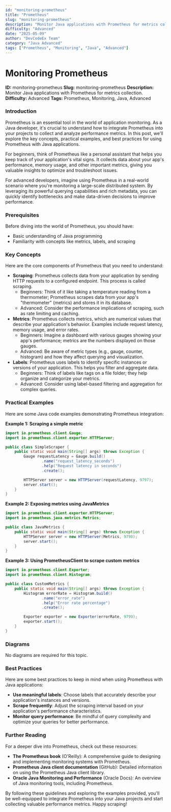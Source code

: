 ```yaml
---
id: "monitoring-prometheus"
title: "Prometheus"
slug: "monitoring-prometheus"
description: "Monitor Java applications with Prometheus for metrics collection."
difficulty: "Advanced"
date: "2025-05-09"
author: "DevCodeEx Team"
category: "Java Advanced"
tags: ["Prometheus", "Monitoring", "Java", "Advanced"]
---
```


**Monitoring Prometheus**
=====================

**ID:** monitoring-prometheus
**Slug:** monitoring-prometheus
**Description:** Monitor Java applications with Prometheus for metrics collection.
**Difficulty:** Advanced
**Tags:** Prometheus, Monitoring, Java, Advanced

### Introduction
Prometheus is an essential tool in the world of application monitoring. As a Java developer, it's crucial to understand how to integrate Prometheus into your projects to collect and analyze performance metrics. In this post, we'll explore the key concepts, practical examples, and best practices for using Prometheus with Java applications.

For beginners, think of Prometheus like a personal assistant that helps you keep track of your application's vital signs. It collects data about your app's performance, memory usage, and other important metrics, giving you valuable insights to optimize and troubleshoot issues.

For advanced developers, imagine using Prometheus in a real-world scenario where you're monitoring a large-scale distributed system. By leveraging its powerful querying capabilities and rich metadata, you can quickly identify bottlenecks and make data-driven decisions to improve performance.

### Prerequisites
Before diving into the world of Prometheus, you should have:

* Basic understanding of Java programming
* Familiarity with concepts like metrics, labels, and scraping

### Key Concepts
Here are the core components of Prometheus that you need to understand:

* **Scraping**: Prometheus collects data from your application by sending HTTP requests to a configured endpoint. This process is called scraping.
	+ Beginners: Think of it like taking a temperature reading from a thermometer; Prometheus scrapes data from your app's "thermometer" (metrics) and stores it in its database.
	+ Advanced: Consider the performance implications of scraping, such as rate limiting and caching.
* **Metrics**: Prometheus collects metrics, which are numerical values that describe your application's behavior. Examples include request latency, memory usage, and error rates.
	+ Beginners: Imagine a dashboard with various gauges showing your app's performance; metrics are the numbers displayed on those gauges.
	+ Advanced: Be aware of metric types (e.g., gauge, counter, histogram) and how they affect querying and visualization.
* **Labels**: Prometheus uses labels to identify specific instances or versions of your application. This helps you filter and aggregate data.
	+ Beginners: Think of labels like tags on a file folder; they help organize and categorize your metrics.
	+ Advanced: Consider using label-based filtering and aggregation for complex queries.

### Practical Examples
Here are some Java code examples demonstrating Prometheus integration:

**Example 1: Scraping a simple metric**
```java
import io.prometheus.client.Gauge;
import io.prometheus.client.exporter.HTTPServer;

public class SimpleScraper {
    public static void main(String[] args) throws Exception {
        Gauge requestLatency = Gauge.build()
                .name("request_latency_seconds")
                .help("Request latency in seconds")
                .create();

        HTTPServer server = new HTTPServer(requestLatency, 9797);
        server.start();
    }
}
```
**Example 2: Exposing metrics using JavaMetrics**
```java
import io.prometheus.client.exporter.HTTPServer;
import io.prometheus.java.metrics.Metrics;

public class JavaMetrics {
    public static void main(String[] args) throws Exception {
        HTTPServer server = new HTTPServer(Metrics, 9798);
        server.start();
    }
}
```
**Example 3: Using PrometheusClient to scrape custom metrics**
```java
import io.prometheus.client.Exporter;
import io.prometheus.client.Histogram;

public class CustomMetrics {
    public static void main(String[] args) throws Exception {
        Histogram errorRate = Histogram.build()
                .name("error_rate")
                .help("Error rate percentage")
                .create();

        Exporter exporter = new Exporter(errorRate, 9799);
        exporter.start();
    }
}
```
### Diagrams
No diagrams are required for this topic.

### Best Practices
Here are some best practices to keep in mind when using Prometheus with Java applications:

* **Use meaningful labels**: Choose labels that accurately describe your application's instances and versions.
* **Scrape frequently**: Adjust the scraping interval based on your application's performance characteristics.
* **Monitor query performance**: Be mindful of query complexity and optimize your queries for better performance.

### Further Reading
For a deeper dive into Prometheus, check out these resources:

* **The Prometheus book** (O'Reilly): A comprehensive guide to designing and implementing monitoring systems with Prometheus.
* **Prometheus Java client documentation** (GitHub): Detailed information on using the Prometheus Java client library.
* **Oracle Java Monitoring and Performance** (Oracle Docs): An overview of Java monitoring tools, including Prometheus.

By following these guidelines and exploring the examples provided, you'll be well-equipped to integrate Prometheus into your Java projects and start collecting valuable performance metrics. Happy scraping!
